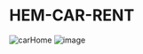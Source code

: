 # HEM-CAR-RENT
![carHome](https://user-images.githubusercontent.com/47917618/183907487-6a8141ed-a8a5-4819-a82c-b3bb13bdb984.PNG)
![image](https://user-images.githubusercontent.com/47917618/213794362-350a9ffb-2f38-4c48-b824-c38b4501e5d5.png)
